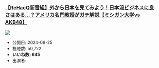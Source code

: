 ### [【ReHacQ新番組】外から日本を見てみよう！日本流ビジネスに良さはある...？アメリカ名門教授がガチ解説【ミシガン大学vs AKB48】](https://www.youtube.com/watch?v=LhCJjdJMtKY)
[![](https://img.youtube.com/vi/LhCJjdJMtKY/sddefault.jpg)](https://www.youtube.com/watch?v=LhCJjdJMtKY)
-   公開日: 2024-09-25
-   視聴数: 50,722
-   **いいね数: 645**
-   出演者: 
